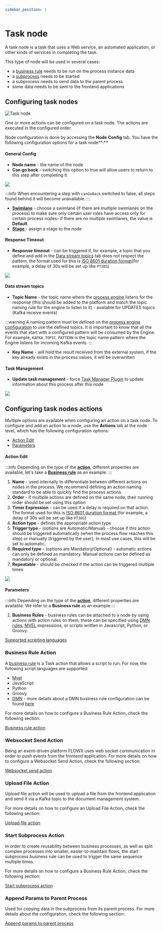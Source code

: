 ```yaml
---
sidebar_position: 3
---
```

# Task node

A task node is a task that uses a Web service, an automated application, or other kinds of services in completing the task.

This type of node will be used in several cases:

* a [business rule](#business-rule-action) needs to be run on the process instance data
* a [subprocess](./start-subprocess-action.md) needs to be started
* a subprocess needs to send data to the parent process
* some data needs to be sent to the frontend applications

## Configuring task nodes

![Task node](https://s3.eu-west-1.amazonaws.com/docx.flowx.ai/3.0/service_task.png#center)

One or more actions can be configured on a task node. The actions are executed in the configured order.

Node configuration is done by accessing the **Node Config** tab. You have the following configuration options for a task node**:**

#### General Config

* **Node name** - the name of the node
* **Can go back** - switching this option to true will allow users to return to this step after completing it

![](https://s3.eu-west-1.amazonaws.com/docx.flowx.ai/3.0/task_node_general_config.png)

:::info
When encountering a step with `canGoBack` switched to false, all steps found behind it will become unavailable.
:::

* [**Swimlane**](../../../platform-deep-dive/user-roles-management/swimlanes.md) - choose a swimlane (if there are multiple swimlanes on the process) to make sure only certain user roles have access only for certain process nodes- if there are no multiple swimlanes, the value is **Default**
* [**Stage** ](../../../platform-deep-dive/plugins/custom-plugins/task-management/using-stages.md)- assign a stage to the node

#### Response Timeout

* **Response timeout** - can be triggered if, for example, a topic that you define and add in the [Data stream topics](./#data-stream-topics) tab does not respect the pattern, the format used for this is [ISO 8601 duration format](https://www.w3.org/TR/NOTE-datetime)(for example, a delay of 30s will be set up like `PT30S`)

![](https://s3.eu-west-1.amazonaws.com/docx.flowx.ai/3.0/user_task_node_response_timeout.png)

#### Data stream topics

*  **Topic Name** - the topic name where the [process engine](../../../platform-deep-dive/core-components/flowx-engine/flowx-engine.md) listens for the response (this should be added to the platform and match the topic naming rule for the engine to listen to it) - available for UPDATES topics (Kafka receive events)

:::warning
A naming pattern must be defined on the [process engine configuration](../../../platform-setup-guides/flowx-engine-setup-guide/flowx-engine-setup-guide.md#configuring-kafka) to use the defined topics. It is important to know that all the events that start with a configured pattern will be consumed by the Engine. For example, `KAFKA_TOPIC_PATTERN` is the topic name pattern where the Engine listens for incoming Kafka events.
:::

* **Key Name** - will hold the result received from the external system, if the key already exists in the process values, it will be overwritten&#x20;

#### Task Management

* **Update task management** - force [Task Manager Plugin](../../../platform-deep-dive/plugins/custom-plugins/task-management/task-management.md) to update information about this process after this node

![](https://s3.eu-west-1.amazonaws.com/docx.flowx.ai/3.0/task_node_task_management.png)

## Configuring task nodes actions

Multiple options are available when configuring an action on a task node. To configure and add an action to a node, use the **Actions** tab at the node level, which has the following configuration options:

* [Action Edit](./#action-edit)
* [Parameters](./#parameters)

#### Action Edit

:::info
Depending on the type of the [**action**](../../actions.md), different properties are available, let's take a [**Business rule**](./business-rule-action/) as an example.
:::

1. **Name** - used internally to differentiate between different actions on nodes in the process. We recommend defining an action naming standard to be able to quickly find the process actions.
2. **Order** - if multiple actions are defined on the same node, their running order should be set using this option
3. **Timer Expression** - can be used if a delay is required on that action. The format used for this is [ISO 8601 duration format ](https://www.digi.com/resources/documentation/digidocs/90001437-13/reference/r\_iso\_8601\_duration\_format.htm)(for example, a delay of 30s will be set up like `PT30S`)
4. **Action type** - defines the appropriate action type
5. **Trigger type** - (options are Automatic/Manual) - choose if this action should be triggered automatically (when the process flow reaches this step) or manually (triggered by the user); In most use cases, this will be set to automatic.
6. **Required type** - (options are Mandatory/Optional) - automatic actions can only be defined as mandatory. Manual actions can be defined as mandatory or optional.&#x20;
7. **Repeatable** - should be checked if the action can be triggered multiple times

![](https://s3.eu-west-1.amazonaws.com/docx.flowx.ai/3.0/task_node_action_edit.png)

#### Parameters

:::info
Depending on the type of the [**action**](../../actions.md), different properties are available. We refer to a **Business rule** as an example
:::

1. **Business Rules** - business rules can be attached to a node by using actions with action rules on them, these can be specified using [DMN rules](./business-rule-action/dmn-business-rule-action.md), [MVEL](../../../platform-overview/frameworks-and-standards/business-process-industry-standards/intro-to-mvel.md) expressions, or scripts written in Javascript, Python, or Groovy.

[Supported scripting languages](../../../building-blocks/supported-scripts.md)

### Business Rule Action

A [business rule](business-rule-action/) is a Task action that allows a script to run. For now, the following script languages are supported:

* [Mvel](../../../platform-overview/frameworks-and-standards/business-process-industry-standards/intro-to-mvel.md)
* JavaScript
* Python
* Groovy
* [DMN](../../../platform-overview/frameworks-and-standards/business-process-industry-standards/intro-to-dmn.md) - more details about a DMN business rule configuration can be found [here](business-rule-action/dmn-business-rule-action.md)

For more details on how to configure a Business Rule Action, check the following section:


[Business rule action](business-rule-action/)

### Websocket Send Action

Being an event-driven platform FLOWX uses web socket communication in order to push events from the frontend application.
For more details on how to configure a Websocket Send Action, check the following section:

[Websocket send action](websocket-send-action.md)

### Upload File Action

Upload file action will be used to upload a file from the frontend application and send it via a Kafka topic to the document management system.

For more details on how to configure an Upload File Action, check the following section:

[Upload file action](upload-file-action.md)

### Start Subprocess Action

In order to create reusability between business processes, as well as split complex processes into smaller, easier-to-maintain flows, the start subprocess business rule can be used to trigger the same sequence multiple times.

For more details on how to configure a Business Rule Action, check the following section:

[Start subprocess action](start-subprocess-action.md)

### Append Params to Parent Process&#x20;

Used for copying data in the subprocess from its parent process.
For more details about the configuration, check the following section:


[Append params to parent process](append-params-to-parent-process.md)
